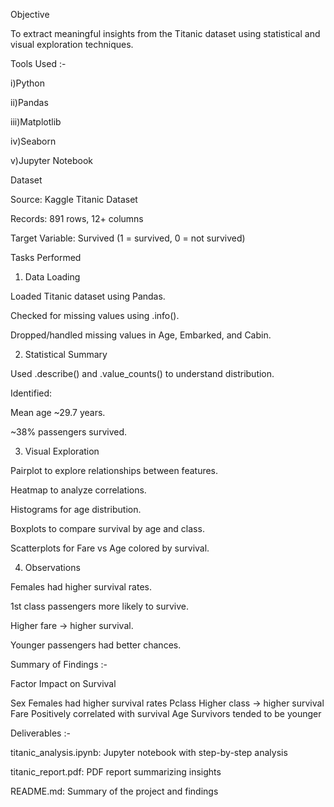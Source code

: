  Objective

To extract meaningful insights from the Titanic dataset using statistical and visual exploration techniques.


Tools Used :-

i)Python

ii)Pandas

iii)Matplotlib

iv)Seaborn

v)Jupyter Notebook


 Dataset

Source: Kaggle Titanic Dataset

Records: 891 rows, 12+ columns

Target Variable: Survived (1 = survived, 0 = not survived)



 Tasks Performed

1. Data Loading 

Loaded Titanic dataset using Pandas.

Checked for missing values using .info().

Dropped/handled missing values in Age, Embarked, and Cabin.


2. Statistical Summary

Used .describe() and .value_counts() to understand distribution.

Identified:

Mean age ~29.7 years.

~38% passengers survived.



3. Visual Exploration

Pairplot to explore relationships between features.

Heatmap to analyze correlations.

Histograms for age distribution.

Boxplots to compare survival by age and class.

Scatterplots for Fare vs Age colored by survival.


4. Observations

Females had higher survival rates.

1st class passengers more likely to survive.

Higher fare → higher survival.

Younger passengers had better chances.


 Summary of Findings :-

Factor	Impact on Survival

Sex	Females had higher survival rates
Pclass	Higher class → higher survival
Fare	Positively correlated with survival
Age	Survivors tended to be younger

Deliverables :-

titanic_analysis.ipynb: Jupyter notebook with step-by-step analysis

titanic_report.pdf: PDF report summarizing insights

README.md: Summary of the project and findings

